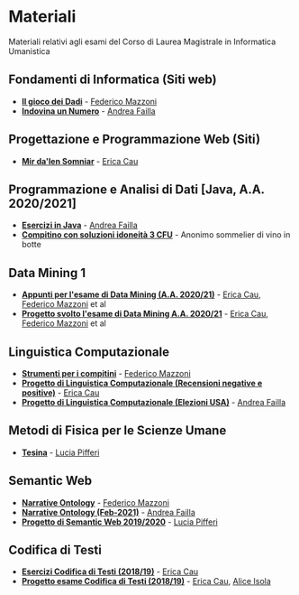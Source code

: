 # Materiali
Materiali relativi agli esami del Corso di Laurea Magistrale in Informatica Umanistica

## Fondamenti di Informatica (Siti web)
- [**Il gioco dei Dadi**](https://github.com/FedericoMz/fondamentiDiInformatica) - [Federico Mazzoni](https://github.com/FedericoMz) 
- [**Indovina un Numero**](https://github.com/andreafailla/indovina-un-numero) - [Andrea Failla](https://github.com/andreafailla)

## Progettazione e Programmazione Web (Siti)
- [**Mir da'len Somniar**](https://github.com/lyereth/Sito-PPW) - [Erica Cau](https://github.com/lyereth) 

## Programmazione e Analisi di Dati [Java, A.A. 2020/2021]
- [**Esercizi in Java**](https://github.com/andreafailla/Esercizi-in-java) - [Andrea Failla](https://github.com/andreafailla)
- [**Compitino con soluzioni idoneità 3 CFU**](https://github.com/infouma-unipi/JavaThread) - Anonimo sommelier di vino in botte
 
## Data Mining 1
- [**Appunti per l'esame di Data Mining (A.A. 2020/21)**](https://github.com/lyereth/Appunti-Data-Mining-) - [Erica Cau](https://github.com/lyereth/), [Federico Mazzoni](https://github.com/FedericoMz) et al
- [**Progetto svolto l'esame di Data Mining A.A. 2020/21**](https://github.com/lyereth/Data-Mining-project) - [Erica Cau](https://github.com/lyereth/), [Federico Mazzoni](https://github.com/FedericoMz) et al

## Linguistica Computazionale
- [**Strumenti per i compitini**](https://github.com/FedericoMz/Linguistica-Computazionale/) - [Federico Mazzoni](https://github.com/FedericoMz)
- [**Progetto di Linguistica Computazionale (Recensioni negative e positive)**](https://github.com/lyereth/text_analysis_1) - [Erica Cau](https://github.com/lyereth/)
- [**Progetto di Linguistica Computazionale (Elezioni USA)**](https://github.com/andreafailla/LingComp-progetto) - [Andrea Failla](https://github.com/andreafailla)

## Metodi di Fisica per le Scienze Umane
- [**Tesina**](https://github.com/luciapiff/Metodi-della-fisica-per-le-scienze-umane) - [Lucia Pifferi](https://github.com/luciapiff/)

## Semantic Web
- [**Narrative Ontology**](https://github.com/FedericoMz/Semantic-Web) - [Federico Mazzoni](https://github.com/FedericoMz)
- [**Narrative Ontology (Feb-2021)**](https://github.com/andreafailla/Narrative-Ontology) - [Andrea Failla](https://github.com/andreafailla)
- [**Progetto di Semantic Web 2019/2020**](https://github.com/luciapiff/Semantic-Web) - [Lucia Pifferi](https://github.com/luciapiff/)

## Codifica di Testi
- [**Esercizi Codifica di Testi (2018/19)**](https://github.com/lyereth/Esercizi-Codifica-di-Testi) - [Erica Cau](https://github.com/lyereth)
- [**Progetto esame Codifica di Testi (2018/19)**](https://github.com/lyereth/Progetto-Esame-Codifica-di-Testi) - [Erica Cau](https://github.com/lyereth), [Alice Isola](https://github.com/alisola21)
